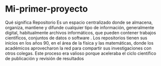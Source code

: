 # Mi-primer-proyecto
Qué significa Repositorio
Es un espacio centralizado donde se almacena, organiza, mantiene y difunde cualquier tipo de información, generalmente digital, habitualmente archivos informáticos, que pueden contener trabajos científicos, conjuntos de datos o software . Los repositorios tienen sus inicios en los años 90, en el área de la física y las matemáticas, donde los académicos aprovecharon la red para compartir sus investigaciones con otros colegas. Este proceso era valioso porque aceleraba el ciclo científico de publicación y revisión de resultados
